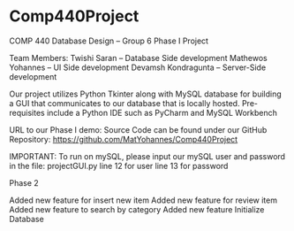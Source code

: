 # Comp440Project

COMP 440 Database Design – Group 6 Phase I Project

Team Members:
  Twishi Saran – Database Side development 
  Mathewos Yohannes – UI Side development 
  Devamsh Kondragunta – Server-Side development

Our project utilizes Python Tkinter along with MySQL database for building a GUI that communicates to our database that is locally hosted.
Pre-requisites include a Python IDE such as PyCharm and MySQL Workbench 

URL to our Phase I demo: 
Source Code can be found under our GitHub Repository: https://github.com/MatYohannes/Comp440Project


IMPORTANT:
To run on mySQL, please input our mySQL user and password in the file:
projectGUI.py
line 12 for user
line 13 for password

Phase 2

Added new feature for insert new item
Added new feature for review item
Added new feature to search by category
Added new feature Initialize Database



